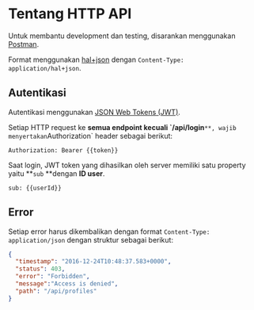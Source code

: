# Tentang HTTP API

Untuk membantu development dan testing, disarankan menggunakan [Postman](https://www.getpostman.com/).

Format menggunakan [hal+json](http://stateless.co/hal_specification.html) dengan `Content-Type: application/hal+json`.

## Autentikasi

Autentikasi menggunakan [JSON Web Tokens \(JWT\)](https://jwt.io/).

Setiap HTTP request ke **semua endpoint kecuali \`/api/login**`**, wajib menyertakan`Authorization\` header sebagai berikut:

```
Authorization: Bearer {{token}}
```

Saat login, JWT token yang dihasilkan oleh server memiliki satu property yaitu **`sub` **dengan **ID user**.

```
sub: {{userId}}
```

## Error

Setiap error harus dikembalikan dengan format `Content-Type: application/json` dengan struktur sebagai berikut:

```json
{
  "timestamp": "2016-12-24T10:48:37.583+0000",
  "status": 403,
  "error": "Forbidden",
  "message":"Access is denied",
  "path": "/api/profiles"
}
```
